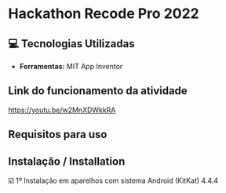 # Hackathon Recode Pro 2022
 ## :computer: Tecnologias Utilizadas

* **Ferramentas:** MIT App Inventor

## Link do funcionamento da atividade

https://youtu.be/w2MnXDWkkRA

## Requisitos para uso

## Instalação / Installation

☑️ 1º Instalação em aparelhos com sistema Android (KitKat) 4.4.4

